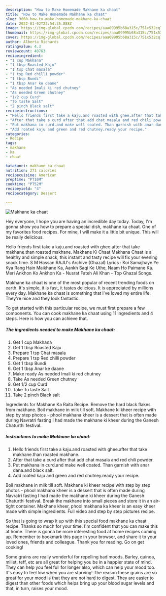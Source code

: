 ```yaml
---
description: "How to Make Homemade Makhane ka chaat"
title: "How to Make Homemade Makhane ka chaat"
slug: 3060-how-to-make-homemade-makhane-ka-chaat
date: 2022-01-02T22:54:35.888Z
image: https://img-global.cpcdn.com/recipes/aaa09995b68a315c/751x532cq70/makhane-ka-chaat-recipe-main-photo.jpg
thumbnail: https://img-global.cpcdn.com/recipes/aaa09995b68a315c/751x532cq70/makhane-ka-chaat-recipe-main-photo.jpg
cover: https://img-global.cpcdn.com/recipes/aaa09995b68a315c/751x532cq70/makhane-ka-chaat-recipe-main-photo.jpg
author: Alberta Richards
ratingvalue: 4.3
reviewcount: 40763
recipeingredient:
- "1 cup Makhana"
- "1 tbsp Roasted Kaju"
- "1 tsp Chat masala"
- "1 tsp Red chilli powder"
- "1 tbsp Bundi"
- "1 tbsp Anar ke daane"
- "As needed Imali ki red chutney"
- "As needed Green chutney"
- "1/2 cup Curd"
- "To taste Salt"
- "2 pinch Black salt"
recipeinstructions:
- "Hello friends first take a kaju.and roasted with ghee.after that take makhane.than roasted makhane."
- "After that take a curd after that add chat masala and red chili powder."
- "Put makhana in curd.and make well coated. Than garnish with anar dana.and black salt."
- "Add roated kaju and green and red chutney.ready your recipe."
categories:
- Recipe
tags:
- makhane
- ka
- chaat

katakunci: makhane ka chaat 
nutrition: 271 calories
recipecuisine: American
preptime: "PT10M"
cooktime: "PT52M"
recipeyield: "4"
recipecategory: Dessert

---
```



![Makhane ka chaat](https://img-global.cpcdn.com/recipes/aaa09995b68a315c/751x532cq70/makhane-ka-chaat-recipe-main-photo.jpg)

Hey everyone, I hope you are having an incredible day today. Today, I'm gonna show you how to prepare a special dish, makhane ka chaat. One of my favorites food recipes. For mine, I will make it a little bit unique. This will be really delicious.

Hello friends first take a kaju.and roasted with ghee.after that take makhane.than roasted makhane. Makhane Ki Chaat Makhana Chaat is a healthy and simple snack, this instant and tasty recipe will fix your evening snack time. S M Hassan RAJU&#39;s Archive (Ghazal) Lyrics : Koi Samajhaye Ye Kya Rang Hain Maikhane Ka, Aankh Saqi Ke Uthe, Naam Ho Paimane Ka. Meri Ankhon Ko Ankhon Ka - Nusrat Fateh Ali Khan - Top Ghazal Songs.

Makhane ka chaat is one of the most popular of recent trending foods on earth. It's simple, it is fast, it tastes delicious. It is appreciated by millions every day. Makhane ka chaat is something that I've loved my entire life. They're nice and they look fantastic.


To get started with this particular recipe, we must first prepare a few components. You can cook makhane ka chaat using 11 ingredients and 4 steps. Here is how you can achieve that.

<!--inarticleads1-->

##### The ingredients needed to make Makhane ka chaat:

1. Get 1 cup Makhana
1. Get 1 tbsp Roasted Kaju
1. Prepare 1 tsp Chat masala
1. Prepare 1 tsp Red chilli powder
1. Get 1 tbsp Bundi
1. Get 1 tbsp Anar ke daane
1. Make ready As needed Imali ki red chutney
1. Take As needed Green chutney
1. Get 1/2 cup Curd
1. Take To taste Salt
1. Take 2 pinch Black salt


Ingredients for Makhane Ka Raita Recipe. Remove the hard black flakes from makhane. Boil makhane in milk till soft. Makhane ki kheer recipe with step by step photos - phool makhana kheer is a dessert that is often made during Navratri fasting I had made the makhane ki kheer during the Ganesh Chaturthi festival. 

<!--inarticleads2-->

##### Instructions to make Makhane ka chaat:

1. Hello friends first take a kaju.and roasted with ghee.after that take makhane.than roasted makhane.
1. After that take a curd after that add chat masala and red chili powder.
1. Put makhana in curd.and make well coated. Than garnish with anar dana.and black salt.
1. Add roated kaju and green and red chutney.ready your recipe.


Boil makhane in milk till soft. Makhane ki kheer recipe with step by step photos - phool makhana kheer is a dessert that is often made during Navratri fasting I had made the makhane ki kheer during the Ganesh Chaturthi festival. Break the makhane into small pieces and store it in an air-tight container. Makhane kheer, phool makhana ka kheer is an easy kheer made with simple ingredients. Full video and step by step pictures recipe. 

So that is going to wrap it up with this special food makhane ka chaat recipe. Thanks so much for your time. I'm confident that you can make this at home. There is gonna be more interesting food at home recipes coming up. Remember to bookmark this page in your browser, and share it to your loved ones, friends and colleague. Thank you for reading. Go on get cooking!

Some grains are really wonderful for repelling bad moods. Barley, quinoa, millet, teff, etc are all great for helping you be in a happier state of mind. They can help you feel full for longer also, which can help your mood too. It's easy to feel low when you are starving! The reason these grains are so great for your mood is that they are not hard to digest. They are easier to digest than other foods which helps bring up your blood sugar levels and that, in turn, raises your mood.
